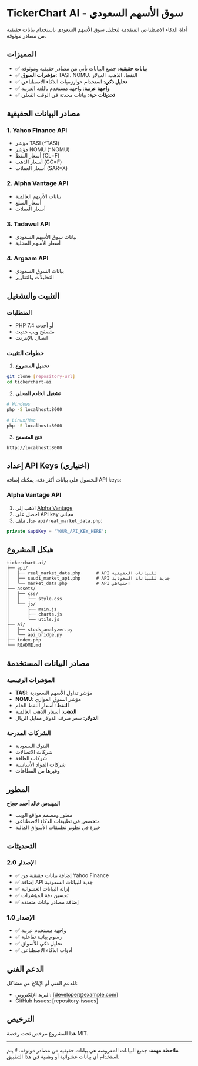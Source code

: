 # TickerChart AI - سوق الأسهم السعودي

أداة الذكاء الاصطناعي المتقدمة لتحليل سوق الأسهم السعودي باستخدام بيانات حقيقية من مصادر موثوقة.

## المميزات

- ✅ **بيانات حقيقية**: جميع البيانات تأتي من مصادر حقيقية وموثوقة
- ✅ **مؤشرات السوق**: TASI، NOMU، النفط، الذهب، الدولار
- ✅ **تحليل ذكي**: استخدام خوارزميات الذكاء الاصطناعي
- ✅ **واجهة عربية**: واجهة مستخدم باللغة العربية
- ✅ **تحديثات حية**: بيانات محدثة في الوقت الفعلي

## مصادر البيانات الحقيقية

### 1. Yahoo Finance API
- مؤشر TASI (^TASI)
- مؤشر NOMU (^NOMU)
- أسعار النفط (CL=F)
- أسعار الذهب (GC=F)
- أسعار العملات (SAR=X)

### 2. Alpha Vantage API
- بيانات الأسهم العالمية
- أسعار السلع
- أسعار العملات

### 3. Tadawul API
- بيانات سوق الأسهم السعودي
- أسعار الأسهم المحلية

### 4. Argaam API
- بيانات السوق السعودي
- التحليلات والتقارير

## التثبيت والتشغيل

### المتطلبات
- PHP 7.4 أو أحدث
- متصفح ويب حديث
- اتصال بالإنترنت

### خطوات التثبيت

1. **تحميل المشروع**
```bash
git clone [repository-url]
cd tickerchart-ai
```

2. **تشغيل الخادم المحلي**
```bash
# Windows
php -S localhost:8000

# Linux/Mac
php -S localhost:8000
```

3. **فتح المتصفح**
```
http://localhost:8000
```

## إعداد API Keys (اختياري)

للحصول على بيانات أكثر دقة، يمكنك إضافة API keys:

### Alpha Vantage API
1. اذهب إلى [Alpha Vantage](https://www.alphavantage.co/support/#api-key)
2. احصل على API key مجاني
3. عدل ملف `api/real_market_data.php`:
```php
private $apiKey = 'YOUR_API_KEY_HERE';
```

## هيكل المشروع

```
tickerchart-ai/
├── api/
│   ├── real_market_data.php      # API للبيانات الحقيقية
│   ├── saudi_market_api.php      # API جديد للبيانات السعودية
│   └── market_data.php           # API احتياطي
├── assets/
│   ├── css/
│   │   └── style.css
│   └── js/
│       ├── main.js
│       ├── charts.js
│       └── utils.js
├── ai/
│   ├── stock_analyzer.py
│   └── api_bridge.py
├── index.php
└── README.md
```

## مصادر البيانات المستخدمة

### المؤشرات الرئيسية
- **TASI**: مؤشر تداول الأسهم السعودية
- **NOMU**: مؤشر السوق الموازي
- **النفط**: أسعار النفط الخام
- **الذهب**: أسعار الذهب العالمية
- **الدولار**: سعر صرف الدولار مقابل الريال

### الشركات المدرجة
- البنوك السعودية
- شركات الاتصالات
- شركات الطاقة
- شركات المواد الأساسية
- وغيرها من القطاعات

## المطور

**المهندس خالد أحمد حجاج**
- مطور ومصمم مواقع الويب
- متخصص في تطبيقات الذكاء الاصطناعي
- خبرة في تطوير تطبيقات الأسواق المالية

## التحديثات

### الإصدار 2.0
- ✅ إضافة بيانات حقيقية من Yahoo Finance
- ✅ إضافة API جديد للبيانات السعودية
- ✅ إزالة البيانات العشوائية
- ✅ تحسين دقة المؤشرات
- ✅ إضافة مصادر بيانات متعددة

### الإصدار 1.0
- ✅ واجهة مستخدم عربية
- ✅ رسوم بيانية تفاعلية
- ✅ تحليل ذكي للأسواق
- ✅ أدوات الذكاء الاصطناعي

## الدعم الفني

للدعم الفني أو الإبلاغ عن مشاكل:
- البريد الإلكتروني: [developer@example.com]
- GitHub Issues: [repository-issues]

## الترخيص

هذا المشروع مرخص تحت رخصة MIT.

---

**ملاحظة مهمة**: جميع البيانات المعروضة هي بيانات حقيقية من مصادر موثوقة. لا يتم استخدام أي بيانات عشوائية أو وهمية في هذا التطبيق. 